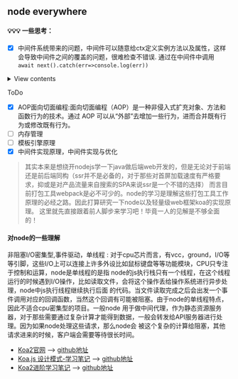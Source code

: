 ## node everywhere

#### 💡💡💡 一些思考：
- [x] 中间件系统带来的问题，中间件可以随意给ctx定义实例方法以及属性，这样会导致中间件之间的覆盖的问题，很难检查不错误.
      通过在中间件中调用 `await next().catch(err=>console.log(err))`

<details>
<summary>View contents</summary>


<details>
<summary>🍺D1</summary>

- [koa工作原理，实现compose函数来实现AOP](https://github.com/BUPTlhuanyu/NodeNote/blob/master/koa-master/blog/koa%E5%B7%A5%E4%BD%9C%E5%8E%9F%E7%90%86%EF%BC%8C%E5%AE%9E%E7%8E%B0compose%E5%87%BD%E6%95%B0%E6%9D%A5%E5%AE%9E%E7%8E%B0AOP.md)
</details>

</details>


ToDo

- [x] AOP面向切面编程:面向切面编程（AOP）是一种非侵入式扩充对象、方法和函数行为的技术。通过 AOP 可以从“外部”去增加一些行为，进而合并既有行为或修改既有行为。
- [ ] 内存管理
- [ ] 模板引擎原理
- [x] 中间件实现原理，中间件实现与优化

> 其实本来是想绕开nodejs学一下java做后端web开发的，但是无论对于前端还是前后端同构（ssr并不是必备的，对于那些对首屏加载速度有严格要求，抑或是对产品流量来自搜索的SPA来说ssr是一个不错的选择）
而言目前打包工具webpack是必不可少的。node的学习是理解这些打包工具工作原理的必经之路。因此打算研究一下node以及轻量级web框架koa的实现原理。
这里就先直接跟着前人脚步来学习吧！毕竟一人的见解是不够全面的！

#### 对node的一些理解
非阻塞I/O密集型,事件驱动，单线程 : 对于cpu芯片而言，有vcc，ground，I/O等等引脚，这些I/O上可以连接上许多外设比如鼠标键盘等等功能模块，CPU只专注于控制和运算，node是单线程的是指
node的js执行栈只有一个线程，在这个线程运行的时候遇到I/O操作，比如读取文件，会将这个操作丢给操作系统进行异步处理，node中js执行线程继续执行后面
的代码。当文件读取完成之后会出发一个事件调用对应的回调函数，当然这个回调有可能被阻塞。由于node的单线程特点，因此不适合cpu密集型的项目。一般node
用于做中间代理，作为静态资源服务器，对于那些需要通过复杂计算才能得到数据，一般会转发给API服务器进行处理。因为如果node处理这些请求，那么node会
被这个复杂的计算给阻塞，其他请求进来的时候，客户端会需要等待很长时间。


- [Koa2官网](https://koa.bootcss.com/) ——> [github地址](https://github.com/koajs/koa)
- [Koa.js 设计模式-学习笔记](https://chenshenhai.github.io/koajs-design-note/) ——> [github地址](https://github.com/chenshenhai/koajs-design-note)
- [Koa2进阶学习笔记](https://chenshenhai.github.io/koa2-note/) ——> [github地址](https://github.com/chenshenhai/koa2-note)
